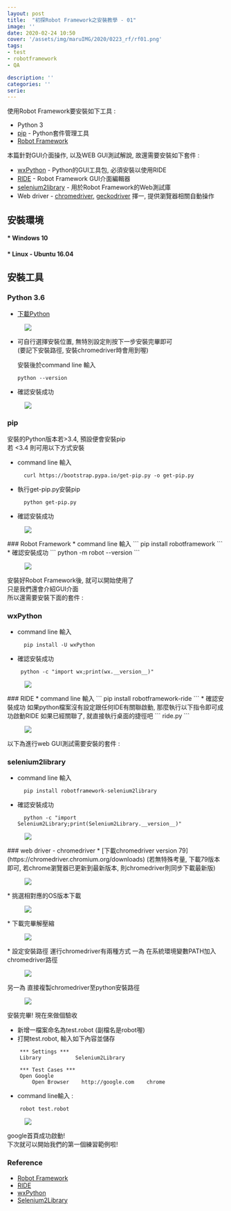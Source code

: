 ```yaml
---
layout: post
title:  "初探Robot Framework之安裝教學 - 01"
image: ''
date: 2020-02-24 10:50
cover: '/assets/img/maruIMG/2020/0223_rf/rf01.png'
tags:
- test
- robotframework
- QA

description: ''
categories: ''
serie: 
---
```


使用Robot Framework要安裝如下工具 :
* Python 3
* [pip]() - Python套件管理工具
* [Robot Framework ]()

本篇針對GUI介面操作, 以及WEB GUI測試解說, 故還需要安裝如下套件 :
* [wxPython]() - Python的GUI工具包, 必須安裝以使用RIDE  
* [RIDE]() - Robot Framework GUI介面編輯器
* [selenium2library]() - 用於Robot Framework的Web測試庫
* Web driver - [chromedriver](), [geckodriver]() 擇一, 提供瀏覽器相關自動操作

## 安裝環境
#### * Windows 10
#### * Linux - Ubuntu 16.04

## 安裝工具
### Python 3.6
* [下載Python](https://www.python.org/downloads/)

<figure class="foto-legenda">
	<img src="{{"/assets/img/maruIMG/2020/0224_rf/rf00.png"}}">
</figure>

* 可自行選擇安裝位置, 無特別設定則按下一步安裝完畢即可  
  (要記下安裝路徑, 安裝chromedriver時會用到喔)

  安裝後於command line 輸入 
  ```
  python --version
  ```
* 確認安裝成功 
<figure class="foto-legenda">
	<img src="{{"/assets/img/maruIMG/2020/0224_rf/rf01.jpg"}}">
</figure>


### pip
安裝的Python版本若>3.4, 預設便會安裝pip  
若 <3.4 則可用以下方式安裝  
* command line 輸入 
  ```
    curl https://bootstrap.pypa.io/get-pip.py -o get-pip.py
  ```
* 執行get-pip.py安裝pip
  ```
    python get-pip.py
  ```
* 確認安裝成功 
<figure class="foto-legenda">
	<img src="{{"/assets/img/maruIMG/2020/0224_rf/rf02.jpg"}}">
</figure>
### Robot Framework
* command line 輸入 
  ```
    pip install robotframework
  ```
* 確認安裝成功 
  ```
    python -m robot --version
  ```
<figure class="foto-legenda">
	<img src="{{"/assets/img/maruIMG/2020/0224_rf/rf03.jpg"}}">
</figure>

安裝好Robot Framework後, 就可以開始使用了   
只是我們還會介紹GUI介面  
所以還需要安裝下面的套件 : 

### wxPython
* command line 輸入 
  ```
    pip install -U wxPython
  ```
* 確認安裝成功  
  ```
   python -c "import wx;print(wx.__version__)"
  ```
<figure class="foto-legenda">
	<img src="{{"/assets/img/maruIMG/2020/0224_rf/rf04.jpg"}}">
</figure>
### RIDE
* command line 輸入 
  ```
    pip install robotframework-ride
  ```
* 確認安裝成功  
  如果python檔案沒有設定跟任何IDE有關聯啟動, 那麼執行以下指令即可成功啟動RIDE  
  如果已經關聯了, 就直接執行桌面的捷徑吧  
  ```
    ride.py
  ```
<figure class="foto-legenda">
	<img src="{{"/assets/img/maruIMG/2020/0224_rf/rf05.gif"}}">
</figure>

以下為進行web GUI測試需要安裝的套件 : 
### selenium2library
* command line 輸入 
  ```
    pip install robotframework-selenium2library
  ```
* 確認安裝成功  
  ```
    python -c "import Selenium2Library;print(Selenium2Library.__version__)"
  ```
<figure class="foto-legenda">
	<img src="{{"/assets/img/maruIMG/2020/0224_rf/rf05.jpg"}}">
</figure>
### web driver - chromedriver
* [下載chromedriver version 79](https://chromedriver.chromium.org/downloads)  
  (若無特殊考量, 下載79版本即可, 若chrome瀏覽器已更新到最新版本, 則chromedriver則同步下載最新版)  
<figure class="foto-legenda">
	<img src="{{"/assets/img/maruIMG/2020/0224_rf/rf06.jpg"}}">
</figure>  
* 挑選相對應的OS版本下載  
<figure class="foto-legenda">
	<img src="{{"/assets/img/maruIMG/2020/0224_rf/rf07.jpg"}}">
</figure>
* 下載完畢解壓縮  
<figure class="foto-legenda">
	<img src="{{"/assets/img/maruIMG/2020/0224_rf/rf08.jpg"}} ">
</figure>
* 設定安裝路徑  
  運行chromedriver有兩種方式   
  一為 在系統環境變數PATH加入chromedriver路徑
<figure class="foto-legenda">
	<img src="{{"/assets/img/maruIMG/2020/0224_rf/rf10.jpg"}}">
</figure>
  另一為 直接複製chromedriver至python安裝路徑  
<figure class="foto-legenda">
	<img src="{{"/assets/img/maruIMG/2020/0224_rf/rf11.jpg"}}">
</figure>


安裝完畢! 現在來做個驗收 
* 新增一檔案命名為test.robot (副檔名是robot喔)
* 打開test.robot, 輸入如下內容並儲存

```
	*** Settings ***
	Library           Selenium2Library

	*** Test Cases ***
	Open Google
		Open Browser    http://google.com    chrome

```

* command line輸入 :  

```
    robot test.robot
```
<figure class="foto-legenda">
	<img src="{{"/assets/img/maruIMG/2020/0224_rf/rf12.gif"}}">
</figure>

google首頁成功啟動!  
下次就可以開始我們的第一個練習範例啦!  




### Reference
* [Robot Framework](https://robotframework.org/)
* [RIDE](https://github.com/robotframework/RIDE/wiki/Installation-Instructions)
* [wxPython](http://www.tastones.com/zh-tw/stackoverflow/wxpython/getting-started-with-wxpython/installation_of_wxpython_classic/)
* [Selenium2Library](https://robotframework.org/Selenium2Library/Selenium2Library.html)